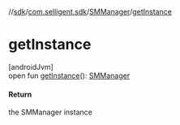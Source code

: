//[sdk](../../../index.md)/[com.selligent.sdk](../index.md)/[SMManager](index.md)/[getInstance](get-instance.md)

# getInstance

[androidJvm]\
open fun [getInstance](get-instance.md)(): [SMManager](index.md)

#### Return

the SMManager instance
